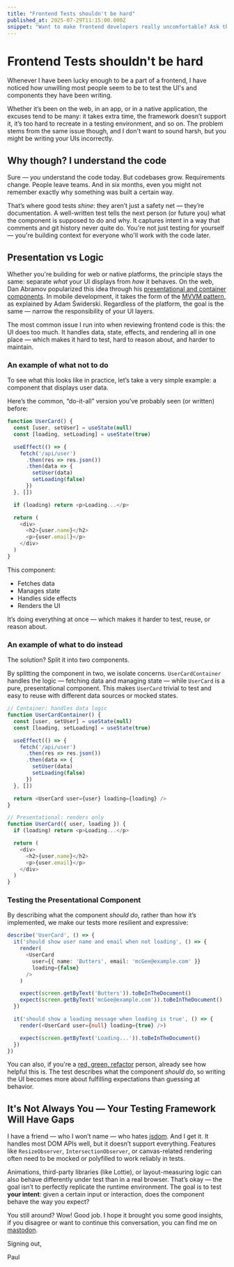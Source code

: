 ```yaml
---
title: "Frontend Tests shouldn't be hard"
published_at: 2025-07-29T11:15:00.000Z
snippet: "Want to make frontend developers really uncomfortable? Ask them about their test suite."
---
```


<img1 alt="Frontend testing shouldn't be hard" src="../blog-images/frontend-test.webp"/>

# Frontend Tests shouldn't be hard
Whenever I have been lucky enough to be a part of a frontend, I have noticed how unwilling most people seem to be to test the UI's and components they have been writing.

Whether it’s been on the web, in an app, or in a native application, the excuses tend to be many: it takes extra time, the framework doesn’t support it, it’s too hard to recreate in a testing environment, and so on. The problem stems from the same issue though, and I don't want to sound harsh, but you might be writing your UIs incorrectly.

## Why though? I understand the code

Sure — *you* understand the code today. But codebases grow. Requirements change. People leave teams. And in six months, even you might not remember exactly why something was built a certain way. 

That’s where good tests _shine_: they aren’t just a safety net — they’re documentation. A well-written test tells the next person (or future you) what the component is supposed to do and why. It captures intent in a way that comments and git history never quite do. You're not just testing for yourself — you're building context for everyone who'll work with the code later.


## Presentation vs Logic

Whether you're building for web or native platforms, the principle stays the same: separate *what* your UI displays from *how* it behaves. On the web, Dan Abramov popularized this idea through his [presentational and container components](https://medium.com/@dan_abramov/smart-and-dumb-components-7ca2f9a7c7d0). In mobile development, it takes the form of the [MVVM pattern](https://swiderski.tech/2024-02-09-MVVM), as explained by Adam Świderski. Regardless of the platform, the goal is the same — narrow the responsibility of your UI layers.  

The most common issue I run into when reviewing frontend code is this: the UI does too much. It handles data, state, effects, and rendering all in one place — which makes it hard to test, hard to reason about, and harder to maintain.


### An example of what not to do

To see what this looks like in practice, let’s take a very simple example: a component that displays user data.

Here’s the common, “do-it-all” version you’ve probably seen (or written) before:

```typescript
function UserCard() {
  const [user, setUser] = useState(null)
  const [loading, setLoading] = useState(true)

  useEffect(() => {
    fetch('/api/user')
      .then(res => res.json())
      .then(data => {
        setUser(data)
        setLoading(false)
      })
  }, [])

  if (loading) return <p>Loading...</p>

  return (
    <div>
      <h2>{user.name}</h2>
      <p>{user.email}</p>
    </div>
  )
}
```

This component:

- Fetches data
- Manages state
- Handles side effects
- Renders the UI

It’s doing everything at once — which makes it harder to test, reuse, or reason about.

### An example of what to do instead
The solution? Split it into two components.

By splitting the component in two, we isolate concerns. `UserCardContainer` handles the logic — fetching data and managing state — while `UserCard` is a pure, presentational component. This makes `UserCard` trivial to test and easy to reuse with different data sources or mocked states.


```typescript
// Container: handles data logic
function UserCardContainer() {
  const [user, setUser] = useState(null)
  const [loading, setLoading] = useState(true)

  useEffect(() => {
    fetch('/api/user')
      .then(res => res.json())
      .then(data => {
        setUser(data)
        setLoading(false)
      })
  }, [])

  return <UserCard user={user} loading={loading} />
}
```


```typescript
// Presentational: renders only
function UserCard({ user, loading }) {
  if (loading) return <p>Loading...</p>

  return (
    <div>
      <h2>{user.name}</h2>
      <p>{user.email}</p>
    </div>
  )
}
```

### Testing the Presentational Component

By describing what the component *should do*, rather than how it’s implemented, we make our tests more resilient and expressive:

```typescript
describe('UserCard', () => {
  it('should show user name and email when not loading', () => {
    render(
      <UserCard
        user={{ name: 'Butters', email: 'mcGee@example.com' }}
        loading={false}
      />
    )

    expect(screen.getByText('Butters')).toBeInTheDocument()
    expect(screen.getByText('mcGee@example.com')).toBeInTheDocument()
  })

  it('should show a loading message when loading is true', () => {
    render(<UserCard user={null} loading={true} />)

    expect(screen.getByText('Loading...')).toBeInTheDocument()
  })
})
```
You can also, if you're a [red, green, refactor](https://www.codecademy.com/article/tdd-red-green-refactor) person, already see how helpful this is. The test describes what the component *should do*, so writing the UI becomes more about fulfilling expectations than guessing at behavior.  



## It's Not Always You — Your Testing Framework Will Have Gaps

I have a friend — who I won’t name — who hates [jsdom](https://github.com/jsdom/jsdom).  And I get it. It handles most DOM APIs well, but it doesn’t support everything. Features like `ResizeObserver`, `IntersectionObserver`, or canvas-related rendering often need to be mocked or polyfilled to work reliably in tests.

Animations, third-party libraries (like Lottie), or layout-measuring logic can also behave differently under test than in a real browser. That’s okay — the goal isn’t to perfectly replicate the runtime environment. The goal is to test **your intent**: given a certain input or interaction, does the component behave the way you expect?

You still around? Wow! Good job. I hope it brought you some good insights, if you disagree or want to continue this conversation, you can find me on [mastodon](https://fosstodon.org/@sendcookies).

Signing out,

Paul
